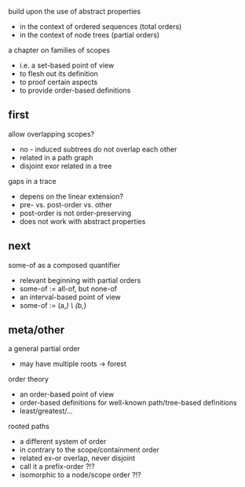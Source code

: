 
build upon the use of abstract properties
- in the context of ordered sequences (total orders)
- in the context of node trees (partial orders)

a chapter on families of scopes
- i.e. a set-based point of view
- to flesh out its definition
- to proof certain aspects
- to provide order-based definitions

<!-- ======================================================================= -->
## first

allow overlapping scopes?
- no - induced subtrees do not overlap each other
- related in a path graph
- disjoint exor related in a tree

gaps in a trace
- depens on the linear extension?
- pre- vs. post-order vs. other
- post-order is not order-preserving
- does not work with abstract properties

<!-- ======================================================================= -->
## next

some-of as a composed quantifier
- relevant beginning with partial orders
- some-of := all-of, but none-of
- an interval-based point of view
- some-of := (a,*) \ (b,*)

<!-- ======================================================================= -->
## meta/other

a general partial order
- may have multiple roots -> forest

order theory
- an order-based point of view
- order-based definitions for
  well-known path/tree-based definitions
- least/greatest/...

rooted paths
- a different system of order
- in contrary to the scope/containment order
- related ex-or overlap, never disjoint
- call it a prefix-order ?!?
- isomorphic to a node/scope order ?!?
